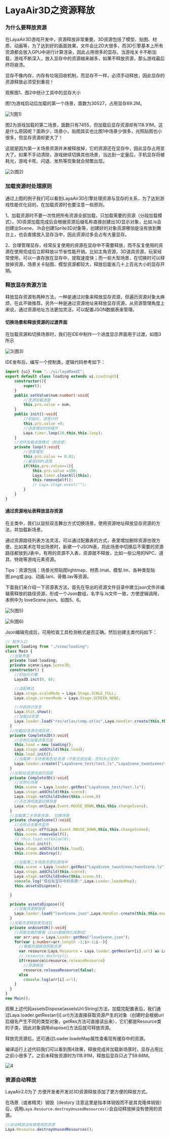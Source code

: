 # LayaAir3D之资源释放

### 为什么要释放资源

在LayaAir3D游戏开发中，资源释放非常重要。3D资源包括了模型、贴图、材质、动画等，为了达到好的画面效果，文件会比2D大很多，而3D引擎基本上所有资源都会放入GPU中进行计算渲染，因此占用很多的显存。当游戏关卡不断加载，游戏不断深入，放入显存中的资源越来越多，如果不释放资源，那么游戏最后终将崩溃。

显存不像内存，内存有垃圾回收机制，而显存不一样，必须手动释放，因此显存的资源释放必须受到重视！

观察图1、图2中统计工具中的显存大小

图1为游戏启动后加载的第一个场景，面数为30527，占用显存69.2M。

![1](img/1.png)(图1)</br>

图2为游戏加载的第二场景，面数只有7455，但加载后显存资源却有118.91M。这是什么原因呢？面熟少，场景小，贴图其实也比图1中场景少很多，光照贴图也小很多，但显存资源却更大了！

这就是因为第一关场景资源并未被释放掉，它的资源还在显存中，因此显存占用变大了。如果不手动清除，游戏继续切换其他场景，当达到一定量后，手机显存将被耗光，游戏卡死、闪退、发热等现象就会频繁出现。

![2](img/2.png)(图2)</br>



### 加载资源时处理原则

通过上图的例子我们可以看到LayaAir3D引擎处理资源与显存的关系，为了达到游戏性能优化目的，在加载资源时也要注意一些原则。

1、加载资源时不要一次性把所有资源全部加载，只加载需要的资源（分段加载模式）。3D资源加载完成后会根据资源后缀名称直接创建出3D显示对象，比如.ls会创建出Scene，.lh会创建Sprite3D对象等，创建好的对象资源哪怕是没有放到舞台上，也会直接放入显存当中，因此资源过多会占有大量显存。

2、合理管理显存，经常反复使用的资源在显存中不需要释放，而不反复使用的资源在使用完成后立即释放以节省性能开销。比如主角资源，3D道具资源，玩家经常使用，可以一直存放在显存中，提取速度快；而一些大型场景，在切换时可以释放掉资源，场景关卡贴图、模型资源都较大，释放后能省几十上百兆大小的显存开销。



### 释放显存资源方法

释放显存资源有两种方法，一种是通过对象来释放显存资源，但遍历资源对象太麻烦，在此不做推荐。另外一种是通过资源地址来释放显存资源，从资源管理角度上来说，通过资源地址方法更加灵活，可以配置JSON数据表来管理。

#### 切换场景和释放资源的过渡界面

在加载资源和切换场景时，我们在IDE中制作一个进度显示界面用于过渡，如图3所示

![3](img/3.png)(图3)</br>

IDE发布后，编写一个控制类，逻辑代码参考如下：

```typescript
import {ui} from "../ui/layaMaxUI";
export default class loading extends ui.LoadingUI{
    constructor(){
        super();
    }
    public setValue(num:number):void{
        //资源加载进度
        this.pro.value = num;
    }
    public init():void{
        //初始化，进度计时
        this.pro.value =0;
        //进度增加的帧循环
        Laya.timer.loop(20,this,this.loop);
    }
    //资环加载进度模式（假进度）
    private loop():void{
        //进度增加
        this.pro.value += 0.01;
        //最高100%进度
        if(this.pro.value>=1){
            this.pro.value =100;
            Laya.timer.clearAll(this);
            this.removeSelf();
            // Laya.stage.event("");
        }
    }
}
```



#### 通过资源地址表释放显存资源

在主类中，我们以鼠标双击舞台方式切换场景，使用资源地址释放显存资源的方法，并加载新场景。

通过资源路径列表方法灵活，可以通过配置表的方式，表里增加删除资源也很方便。比如美术在导出场景时，新建一个JSON表，将此场景中切换后不需要的资源路径都放到J表中，有用的资源不入表，资源就不释放，比如一些公用的NPC、道具、特效等游戏元素资源。

Tips：资源包括：场景光照贴图lightmap、材质.lmat、模型.lm、各种类型贴图.png或.jpg、动画.lani、骨骼.lav等资源。

下面我们来介绍一下资源表方法，首先在导出的资源文件目录中建立json文件并编辑需释放的路径资源，形成一个Json数组，名字与.ls文件一致，方使逻辑调用，本例中为 loveScene.json。如图5、6。

![5](img/5.png)(图5)</br>

![6](img/6.png)(图6)</br>

Json编辑完成后，可用检查工具检测格式是否正确。然后创建主类代码如下：

```typescript
// 程序入口
import loading from "./view/loading";
class Main {
  //加载界面
  private load:loading;
  private scene:Laya.Scene3D;
  constructor() {
    //初始化引擎
    Laya3D.init(0, 0);

    //适配模式
    Laya.stage.scaleMode = Laya.Stage.SCALE_FULL;
    Laya.stage.screenMode = Laya.Stage.SCREEN_NONE;

    //开启统计信息
    Laya.Stat.show();
    //加载2d资源
    Laya.loader.load("res/atlas/comp.atlas",Laya.Handler.create(this,this.Complete2D));
  }
  //加载2D资源完成回调；
  private Complete2D():void{
    //实例化加载进度页面
    this.load = new loading();
    Laya.stage.addChild(this.load);
    this.load.init();
    //加载第一关场景角色3D资源（不能全部加载，否则太占显存）
    Laya.loader.create(["LayaScene_test/test.ls","LayaScene_twonScene/twonScene.ls"],Laya.Handler.create(this,this.Complete3D));
  }
  //加载3D资源完成的回调
  private Complete3D():void{
    //实例化场景
    this.scene = Laya.loader.getRes("LayaScene_test/test.ls");
    Laya.stage.addChild(this.scene);
    Laya.stage.setChildIndex(this.scene,0)
    //点击游戏画面切换场景
    Laya.stage.on(Laya.Event.MOUSE_DOWN,this,this.changeScene);
  }
  //加载第二关场景资源， 切换场景
  private changeScene():void{
    //去除点击事件监听
    Laya.stage.off(Laya.Event.MOUSE_DOWN,this,this.changeScene);
    this.scene.removeSelf();
    // this.load.setValue(0);
    this.load.init();
    Laya.stage.addChild(this.load);
    this.scene.destroy();

    //加载第二关场景资源到游戏中
    this.scene = Laya.loader.getRes("LayaScene_twonScene/twonScene.ls");
    Laya.stage.addChild(this.scene);
    Laya.stage.setChildIndex(this.scene,0);
    console.log("现在在显存中的资源:",Laya.Loader.loadedMap);
    this.assetsDispose();                

  }

  private assetsDispose(){
    //加载资源释放表
    Laya.loader.load("loveScene.json",Laya.Handler.create(this,this.onAssetOK)); 
  }
  //加载资源释放表完成后
  private onAssetOK():void{
    //获取加载的数据（Json数据转化成数组）
    var arr:any = Laya.Loader.getRes("loveScene.json");
    for(var i:number=arr.length -1;i>-1;i--){
      //根据资源路径获取资源
      var resource:Laya.Resource = Laya.loader.getRes(arr[i].url) as Laya.Resource;
      // resource.destroy();
      if(resource&&resource.releaseResource)
        //资源释放
        resource.releaseResource(false);
      else
        console.log(arr[i].url);
    }
  }
}
new Main();
```

观察上述代码assetsDispose(assetsUrl:String)方法，加载完配置表后，我们通过Laya.loader.getRes(arr[i].url)方法直接获取资源产生的对象（创建时会根据url后缀名产生不同的类型对象，getRes方法可直接读出来），它们都是Resource类的子类，因此对象调用dispose()方法后就可释放资源。

释放完资源后，还可通过Loader.loadeMap属性查看现有缓存中的资源。

编译运行上述代码我们可以看到图4效果，释放完成并加载新场景时，显存占用比之前小很多了。之前未释放资源时为118.91M，释放后显存只占了59.68M。

![4](img/4.png)

### 资源自动释放

LayaAir2.0为了 方便开发者开发对3D资源释放添加了更方便的释放方式。

在场景（或者精灵）销毁（destory 注意这里是指本体销毁而不是其克隆体销毁）后，调用`Laya.Resource.destroyUnusedResources()`会自动释放掉没有使用的资源。

```typescript
//自动释放没有被使用的资源
Laya.Resource.destroyUnusedResources();
```


